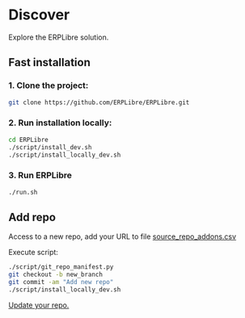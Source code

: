 # Discover
Explore the ERPLibre solution.

## Fast installation
### 1. Clone the project:
```bash
git clone https://github.com/ERPLibre/ERPLibre.git
```

### 2. Run installation locally:
```bash
cd ERPLibre
./script/install_dev.sh
./script/install_locally_dev.sh
```

### 3. Run ERPLibre
```bash
./run.sh
```

## Add repo
Access to a new repo, add your URL to file [source_repo_addons.csv](../source_repo_addons.csv)

Execute script:
```bash
./script/git_repo_manifest.py
git checkout -b new_branch
git commit -am "Add new repo"
./script/install_locally_dev.sh
```
[Update your repo.](./GIT_REPO.md)

